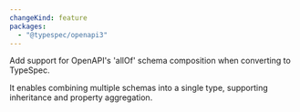 ```yaml
---
changeKind: feature
packages:
  - "@typespec/openapi3"
---
```


Add support for OpenAPI's 'allOf' schema composition when converting to TypeSpec.

It enables combining multiple schemas into a single type, supporting inheritance and property aggregation.
